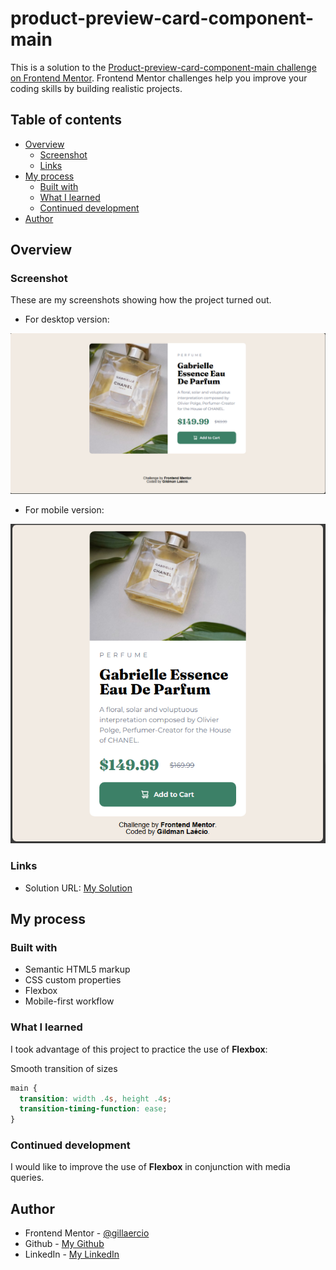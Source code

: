# product-preview-card-component-main

This is a solution to the [Product-preview-card-component-main challenge on Frontend Mentor](https://www.frontendmentor.io/learning-paths/building-responsive-layouts--z1qCXVqkD/steps/674c6af692fdd6803ca679dc/challenge/start). Frontend Mentor challenges help you improve your coding skills by building realistic projects. 

## Table of contents

- [Overview](#overview)
  - [Screenshot](#screenshot)
  - [Links](#links)
- [My process](#my-process)
  - [Built with](#built-with)
  - [What I learned](#what-i-learned)
  - [Continued development](#continued-development)
- [Author](#author)

## Overview

### Screenshot

These are my screenshots showing how the project turned out.

- For desktop version:

![design](./assets/images/screenshot-desktop.png)

- For mobile version:

![design](./assets/images/screenshot-mobile.png)

### Links

- Solution URL: [My Solution](https://gillaercio.github.io/product-preview-card-component-main/)

## My process

### Built with

- Semantic HTML5 markup
- CSS custom properties
- Flexbox
- Mobile-first workflow

### What I learned

I took advantage of this project to practice the use of **Flexbox**:

Smooth transition of sizes

```css
main {
  transition: width .4s, height .4s;
  transition-timing-function: ease;
}
```

### Continued development

I would like to improve the use of **Flexbox** in conjunction with media queries.

## Author

- Frontend Mentor - [@gillaercio](https://www.frontendmentor.io/profile/gillaercio)
- Github - [My Github](https://github.com/gillaercio)
- LinkedIn - [My LinkedIn](https://www.linkedin.com/in/gildman-la%C3%A9rcio/)


